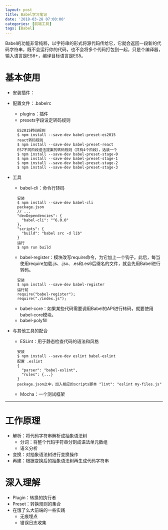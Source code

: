```yaml
---
layout: post
title: Babel学习笔记
date: '2018-03-28 07:00:00'
categories: [前端工具]
tags: [Babel]
---
```


Babel的功能非常纯粹，以字符串的形式将源代码传给它，它就会返回一段新的代码字符串，既不会运行你的代码，也不会将多个代码打包到一起，只是个编译器，输入语言是ES6+，编译目标语言是ES5。

# 基本使用
  * 安装插件：
  * 配置文件：.babelrc 
    * plugins：插件
    * presets字段设定转码规则

    ~~~
      ES2015转码规则
      $ npm install --save-dev babel-preset-es2015
      react转码规则
      $ npm install --save-dev babel-preset-react
      ES7不同阶段语法提案的转码规则（共有4个阶段），选装一个
      $ npm install --save-dev babel-preset-stage-0
      $ npm install --save-dev babel-preset-stage-1
      $ npm install --save-dev babel-preset-stage-2
      $ npm install --save-dev babel-preset-stage-3
    ~~~
    
  * 工具
    * babel-cli：命令行转码

    ~~~
      安装
      $ npm install --save-dev babel-cli
      package.json
      // ...
      "devDependencies": {
        "babel-cli": "^6.0.0"
      },
      "scripts": {
        "build": "babel src -d lib"
      }
      运行
      $ npm run build
    ~~~

    * babel-register：模块改写require命令，为它加上一个钩子。此后，每当使用require加载.js、.jsx、.es和.es6后缀名的文件，就会先用Babel进行转码。

    ~~~
      安装
      $ npm install --save-dev babel-register
      运行前
      require("babel-register");
      require("./index.js");
    ~~~

    * babel-core：如果某些代码需要调用Babel的API进行转码，就要使用babel-core模块。
    * babel-polyfill

  * 与其他工具的配合
    * ESLint：用于静态检查代码的语法和风格

    ~~~
      安装
      $ npm install --save-dev eslint babel-eslint
      配置 .eslint
      {
        "parser": "babel-eslint",
        "rules": {...}
      }
      package.json之中，加入相应的scripts脚本 "lint": "eslint my-files.js"
    ~~~

    * Mocha：一个测试框架

---

# 工作原理
  * 解析：将代码字符串解析成抽象语法树
    * 分词：将整个代码字符串分割成语法单元数组
    * 语义分析
  * 变换：对抽象语法树进行变换操作
  * 再建：根据变换后的抽象语法树再生成代码字符串

# 深入理解
  * Plugin：转换的执行者
  * Preset：转换规则的集合
  * 在饿了么大前端的一些实践
    * 无痕埋点
    * 错误日志收集



